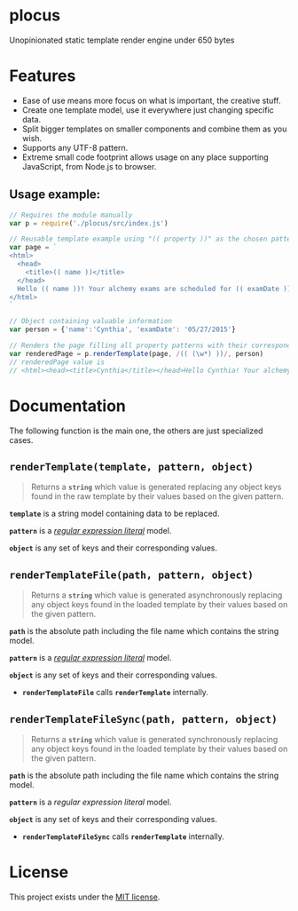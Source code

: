 # plocus
Unopinionated static template render engine under 650 bytes

# Features
* Ease of use means more focus on what is important, the creative stuff.
* Create one template model, use it everywhere just changing specific data.
* Split bigger templates on smaller components and combine them as you wish.
* Supports any UTF-8 pattern.
* Extreme small code footprint allows usage on any place supporting JavaScript, from Node.js to browser.


## Usage example:

```js
// Requires the module manually
var p = require('./plocus/src/index.js')

// Reusable template example using "(( property ))" as the chosen pattern for the object
var page = `
<html>
  <head>
    <title>(( name ))</title>
  </head>
  Hello (( name ))! Your alchemy exams are scheduled for (( examDate )).
</html>
`

// Object containing valuable information 
var person = {'name':'Cynthia', 'examDate': '05/27/2015'}

// Renders the page filling all property patterns with their corresponding values
var renderedPage = p.renderTemplate(page, /(( (\w*) ))/, person)
// renderedPage value is
// <html><head><title>Cynthia</title></head>Hello Cynthia! Your alchemy exams are scheduled for  05/27/2015.</html>
```

# Documentation
The following function is the main one, the others are just specialized cases.
## `renderTemplate(template, pattern, object)`
> Returns a **`string`** which value is generated replacing any object keys found in the raw template by their values based on the given pattern.

**`template`** is a string model containing data to be replaced.

**`pattern`** is a [*regular expression literal*](https://developer.mozilla.org/en-US/docs/Web/JavaScript/Guide/Regular_Expressions) model.

**`object`** is any set of keys and their corresponding values.

## `renderTemplateFile(path, pattern, object)`
> Returns a **`string`** which value is generated asynchronously replacing any object keys found in the loaded template by their values based on the given pattern.

**`path`** is the absolute path including the file name which contains the string model.

**`pattern`** is a [*regular expression literal*](https://developer.mozilla.org/en-US/docs/Web/JavaScript/Guide/Regular_Expressions) model.

**`object`** is any set of keys and their corresponding values.

* **`renderTemplateFile`** calls **`renderTemplate`** internally.
## `renderTemplateFileSync(path, pattern, object)`
> Returns a **`string`** which value is generated synchronously replacing any object keys found in the loaded template by their values based on the given pattern.

**`path`** is the absolute path including the file name which contains the string model.

**`pattern`** is a *regular expression literal* model.

**`object`** is any set of keys and their corresponding values.

* **`renderTemplateFileSync`** calls **`renderTemplate`** internally.

# License
This project exists under the [MIT license](https://github.com/phtdacosta/plocus/blob/master/LICENSE).